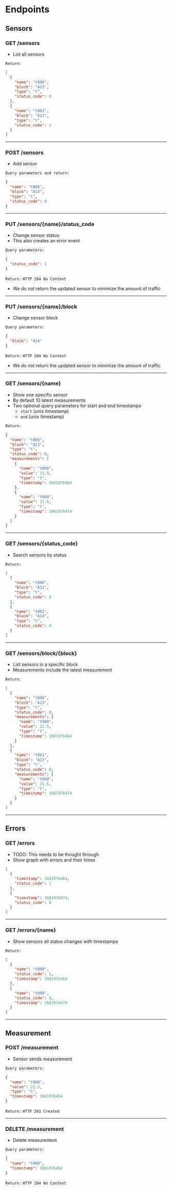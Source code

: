 # Endpoints

## Sensors

### GET /sensors

- List all sensors

`Return:`

```json
[
  {
    "name": "t000",
    "block": "A13",
    "type": "t",
    "status_code": 0
  },
  {
    "name": "t001",
    "block": "A13",
    "type": "t",
    "status_code": 1
  }
]
```

---

### POST /sensors

- Add sensor

`Query parameters and return:`

```json
{
  "name": "t000",
  "block": "A13",
  "type": "t",
  "status_code": 0
}
```

---

### PUT /sensors/{name}/status_code

- Change sensor status
- This also creates an error event

`Query parameters:`

```json
{
  "status_code": 1
}
```

`Return:`
`HTTP 204 No Content`

- We do not return the updated sensor to minimize the amount of traffic

---

### PUT /sensors/{name}/block

- Change sensor block

`Query parameters:`

```json
{
  "block": "A14"
}
```

`Return:`
`HTTP 204 No Content`

- We do not return the updated sensor to minimize the amount of traffic

---

### GET /sensors/{name}

- Show one specific sensor
- By default 10 latest measurements
- Two optional query parameters for start and end timestamps
    - `start` (unix timestamp)
    - `end` (unix timestamp)

`Return:`

```json
{
  "name": "t000",
  "block": "A13",
  "type": "t",
  "status_code": 0,
  "measurements": [
    {
      "name": "t000",
      "value": 21.5,
      "type": "t",
      "timestamp": 1681976464
    },
    {
      "name": "t000",
      "value": 21.6,
      "type": "t",
      "timestamp": 1681976474
    }
  ]
}
```

---

### GET /sensors/{status_code}

- Search sensors by status

`Return:`

```json
[
  {
    "name": "t000",
    "block": "A13",
    "type": "t",
    "status_code": 0
  },
  {
    "name": "t001",
    "block": "A14",
    "type": "t",
    "status_code": 0
  }
]
```

---

### GET /sensors/block/{block}

- List sensors in a specific block
- Measurements include the latest measurement

`Return:`

```json
[
  {
    "name": "t000",
    "block": "A13",
    "type": "t",
    "status_code": 0,
    "measurements": {
      "name": "t000",
      "value": 21.5,
      "type": "t",
      "timestamp": 1681976464
    }
  },
  {
    "name": "t001",
    "block": "A13",
    "type": "t",
    "status_code": 0,
    "measurements": {
      "name": "t000",
      "value": 21.6,
      "type": "t",
      "timestamp": 1681976474
    }
  }
]
```

---

## Errors

### GET /errors

- TODO: This needs to be thought through
- Show graph with errors and their times

```json
[
  {
    "timestamp": 1681976464,
    "status_code": 1
  },
  {
    "timestamp": 1681976474,
    "status_code": 0
  }
]
```

---

### GET /errors/{name}

- Show sensors all status changes with timestamps

`Return:`

```json
[
  {
    "name": "t000",
    "status_code": 1,
    "timestamp": 1681976464
  },
  {
    "name": "t000",
    "status_code": 0,
    "timestamp": 1681976474
  }
]
```

---

## Measurement

### POST /measurement

- Sensor sends measurement

`Query parameters:`

```json
{
  "name": "t000",
  "value": 21.5,
  "type": "t",
  "timestamp": 1681976464
}
```

`Return:`
`HTTP 201 Created`

---

### DELETE /measurement

- Delete measurement

`Query parameters:`

```json
{
  "name": "t000",
  "timestamp": 1681976464
}
```

`Return:`
`HTTP 204 No Content`